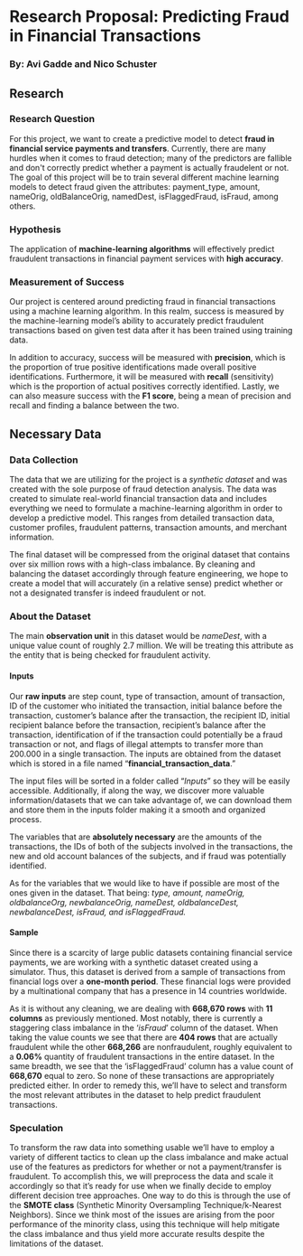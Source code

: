 # Research Proposal: Predicting Fraud in Financial Transactions
### By: Avi Gadde and Nico Schuster

## Research

### Research Question

For this project, we want to create a predictive model to detect **fraud in financial service payments and transfers**. Currently, there are many hurdles when it comes to fraud detection; many of the predictors are fallible and don't correctly predict whether a payment is actually fraudelent or not. The goal of this project will be to train several different machine learning models to detect fraud given the attributes: payment_type, amount, nameOrig, oldBalanceOrig, namedDest, isFlaggedFraud, isFraud, among others. 

### Hypothesis

The application of **machine-learning algorithms** will effectively predict fraudulent transactions in financial payment services with **high accuracy**.

### Measurement of Success

Our project is centered around predicting fraud in financial transactions using a machine learning algorithm. In this realm, success is measured by the machine-learning model’s ability to accurately predict fraudulent transactions based on given test data after it has been trained using training data.

In addition to accuracy, success will be measured with **precision**, which is the proportion of true positive identifications made overall positive identifications. Furthermore, it will be measured with **recall** (sensitivity) which is the proportion of actual positives correctly identified. Lastly, we can also measure success with the **F1 score**, being a mean of precision and recall and finding a balance between the two.

## Necessary Data

### Data Collection

The data that we are utilizing for the project is a *synthetic dataset* and was created with the sole purpose of fraud detection analysis. The data was created to simulate real-world financial transaction data and includes everything we need to formulate a machine-learning algorithm in order to develop a predictive model. This ranges from detailed transaction data, customer profiles, fraudulent patterns, transaction amounts, and merchant information.

The final dataset will be compressed from the original dataset that contains over six million rows with a high-class imbalance. By cleaning and balancing the dataset accordingly through feature engineering, we hope to create a model that will accurately (in a relative sense) predict whether or not a designated transfer is indeed fraudulent or not.

### About the Dataset

The main **observation unit** in this dataset would be *nameDest*, with a unique value count of roughly 2.7 million. We will be treating this attribute as the entity that is being checked for fraudulent activity. 

#### Inputs

Our **raw inputs** are step count, type of transaction, amount of transaction, ID of the customer who initiated the transaction, initial balance before the transaction, customer’s balance after the transaction, the recipient ID, initial recipient balance before the transaction, recipient’s balance after the transaction, identification of if the transaction could potentially be a fraud transaction or not, and flags of illegal attempts to transfer more than 200.000 in a single transaction. The inputs are obtained from the dataset which is stored in a file named “**financial_transaction_data**.”

The input files will be sorted in a folder called “_Inputs_” so they will be easily accessible. Additionally, if along the way, we discover more valuable information/datasets that we can take advantage of, we can download them and store them in the inputs folder making it a smooth and organized process.

The variables that are **absolutely necessary** are the amounts of the transactions, the IDs of both of the subjects involved in the transactions, the new and old account balances of the subjects, and if fraud was potentially identified.

As for the variables that we would like to have if possible are most of the ones given in the dataset. That being: _type, amount, nameOrig, oldbalanceOrg, newbalanceOrig, nameDest, oldbalanceDest, newbalanceDest, isFraud, and isFlaggedFraud._

#### Sample

Since there is a scarcity of large public datasets containing financial service payments, we are working with a synthetic dataset created using a simulator. Thus, this dataset is derived from a sample of transactions from financial logs over a **one-month period**. These financial logs were provided by a multinational company that has a presence in 14 countries worldwide. 

As it is without any cleaning, we are dealing with **668,670 rows** with **11 columns** as previously mentioned. Most notably, there is currently a staggering class imbalance in the ‘_isFraud_’ column of the dataset. When taking the value counts we see that there are **404 rows** that are actually fraudulent while the other **668,266** are nonfraudulent, roughly equivalent to a **0.06%** quantity of fraudulent transactions in the entire dataset. In the same breadth, we see that the ‘isFlaggedFraud’ column has a value count of **668,670** equal to zero. So none of these transactions are appropriately predicted either. In order to remedy this, we’ll have to select and transform the most relevant attributes in the dataset to help predict fraudulent transactions.

### Speculation

To transform the raw data into something usable we’ll have to employ a variety of different tactics to clean up the class imbalance and make actual use of the features as predictors for whether or not a payment/transfer is fraudulent. To accomplish this, we will preprocess the data and scale it accordingly so that it’s ready for use when we finally decide to employ different decision tree approaches. One way to do this is through the use of the **SMOTE class** (Synthetic Minority Oversampling Technique/k-Nearest Neighbors). Since we think most of the issues are arising from the poor performance of the minority class, using this technique will help mitigate the class imbalance and thus yield more accurate results despite the limitations of the dataset.
